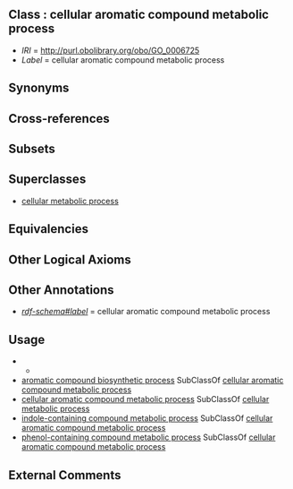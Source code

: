 
## Class : cellular aromatic compound metabolic process

 * *IRI* = http://purl.obolibrary.org/obo/GO_0006725
 * *Label* = cellular aromatic compound metabolic process

## Synonyms


## Cross-references


## Subsets


## Superclasses

 * [cellular metabolic process](../../GO/37/GO_0044237.md)

## Equivalencies


## Other Logical Axioms


## Other Annotations

 * *[rdf-schema#label](../../el/rdf-schema#label.md)* = cellular aromatic compound metabolic process

## Usage

 * -
 * [aromatic compound biosynthetic process](../../GO/38/GO_0019438.md) SubClassOf [cellular aromatic compound metabolic process](../../GO/25/GO_0006725.md)
 * [cellular aromatic compound metabolic process](../../GO/25/GO_0006725.md) SubClassOf [cellular metabolic process](../../GO/37/GO_0044237.md)
 * [indole-containing compound metabolic process](../../GO/30/GO_0042430.md) SubClassOf [cellular aromatic compound metabolic process](../../GO/25/GO_0006725.md)
 * [phenol-containing compound metabolic process](../../GO/58/GO_0018958.md) SubClassOf [cellular aromatic compound metabolic process](../../GO/25/GO_0006725.md)

## External Comments

